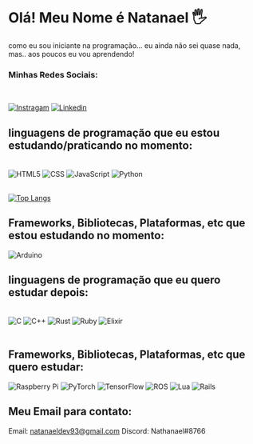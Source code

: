 # Olá! Meu Nome é Natanael 🖐️

como eu sou iniciante na programação... eu ainda não sei quase nada, mas.. aos poucos eu vou aprendendo!

### Minhas Redes Sociais:
 <br>

[![Instragam](https://img.shields.io/badge/Instagram-E4405F?style=for-the-badge&logo=instagram&logoColor=white)](https://www.instagram.com/nathanaelz4/)
[![Linkedin](https://img.shields.io/badge/LinkedIn-0077B5?style=for-the-badge&logo=linkedin&logoColor=white)](https://www.linkedin.com/in/natanael-g-silva-933725279/)


## linguagens de programação que eu estou estudando/praticando no momento:
 <div style="display: inline_block"><br/>
  <img align="center" alt="HTML5" src="https://img.shields.io/badge/HTML5-E34F26?style=for-the-badge&logo=html5&logoColor=white"/>
  <img align="center" alt="CSS" src="https://img.shields.io/badge/CSS3-1572B6?style=for-the-badge&logo=css3&logoColor=white"/>
  <img align="center" alt="JavaScript" src="https://img.shields.io/badge/JavaScript-F7DF1E?style=for-the-badge&logo=javascript&logoColor=black"/>
  <img align="center" alt="Python" src="https://img.shields.io/badge/Python-3776AB?style=for-the-badge&logo=python&logoColor=white"/> 
 </div><br>

 [![Top Langs](https://github-readme-stats.vercel.app/api/top-langs/?username=NathanaelDEV93&layout=compact)](https://github.com/NathanaelDEV93/github-readme-stats)

##  Frameworks, Bibliotecas, Plataformas, etc que estou estudando no momento:
![Arduino](https://img.shields.io/badge/-Arduino-00979D?style=for-the-badge&logo=Arduino&logoColor=white)


## linguagens de programação que eu quero estudar depois:
 <div style="display: inline_block"><br>
 <img align="center" alt="C" src="https://img.shields.io/badge/C-00599C?style=for-the-badge&logo=c&logoColor=white"/>
 <img align="center" alt="C++" src="https://img.shields.io/badge/C%2B%2B-00599C?style=for-the-badge&logo=c%2B%2B&logoColor=white"/>
 <img align="center" alt="Rust" src="https://img.shields.io/badge/Rust-000000?style=for-the-badge&logo=rust&logoColor=white"/>
 <img align="center" alt="Ruby" src="https://img.shields.io/badge/Ruby-CC342D?style=for-the-badge&logo=ruby&logoColor=white"/>
<img align="center" alt="Elixir" src="https://img.shields.io/badge/Elixir-4B275F?style=for-the-badge&logo=elixir&logoColor=white"/>
 </div><br>

 ## Frameworks, Bibliotecas, Plataformas, etc que quero estudar:
 ![Raspberry Pi](https://img.shields.io/badge/-RaspberryPi-C51A4A?style=for-the-badge&logo=Raspberry-Pi)
 ![PyTorch](https://img.shields.io/badge/PyTorch-%23EE4C2C.svg?style=for-the-badge&logo=PyTorch&logoColor=white)
 ![TensorFlow](https://img.shields.io/badge/TensorFlow-%23FF6F00.svg?style=for-the-badge&logo=TensorFlow&logoColor=white)
 ![ROS](https://img.shields.io/badge/ros-%230A0FF9.svg?style=for-the-badge&logo=ros&logoColor=white)
 ![Lua](https://img.shields.io/badge/lua-%232C2D72.svg?style=for-the-badge&logo=lua&logoColor=white)
 ![Rails](https://img.shields.io/badge/rails-%23CC0000.svg?style=for-the-badge&logo=ruby-on-rails&logoColor=white)

 
 ## Meu Email para contato:

 Email: natanaeldev93@gmail.com  Discord: Nathanael#8766
